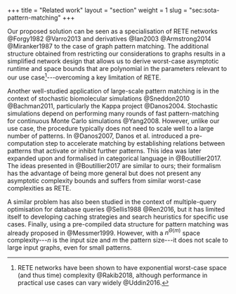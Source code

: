 +++
title = "Related work"
layout = "section"
weight = 1
slug = "sec:sota-pattern-matching"
+++

Our proposed solution can be seen as a specialisation of RETE networks
@Forgy1982 @Varro2013 and derivatives @Ian2003 @Armstrong2014 @Miranker1987 to
the case of graph pattern matching. The additional structure obtained from
restricting our considerations to graphs results in a simplified network design
that allows us to derive worst-case asymptotic runtime and space bounds that are
polynomial in the parameters relevant to our use
case[^spaceefficiency]---overcoming a key limitation of RETE.
[^spaceefficiency]: RETE networks have been shown to have exponential worst-case
space (and thus time) complexity @Rakib2018, although performance in practical
use cases can vary widely @Uddin2016.

Another well-studied application of large-scale pattern matching is in the
context of stochastic biomolecular simulations @Sneddon2010 @Bachman2011,
particularly the Kappa project @Danos2004. Stochastic simulations depend on
performing many rounds of fast pattern-matching for continuous Monte Carlo
simulations @Yang2008. However, unlike our use case, the procedure typically
does not need to scale well to a large number of patterns. In @Danos2007, Danos
et al. introduced a pre-computation step to accelerate matching by establishing
relations between patterns that activate or inhibit further patterns. This idea
was later expanded upon and formalised in categorical language in
@Boutillier2017. The ideas presented in @Boutillier2017 are similar to ours;
their formalism has the advantage of being more general but does not present any
asymptotic complexity bounds and suffers from similar worst-case complexities as
RETE.

A similar problem has also been studied in the context of multiple-query
optimisation for database queries @Sellis1988 @Ren2016, but it has limited
itself to developing caching strategies and search heuristics for specific use
cases. Finally, using a pre-compiled data structure for pattern matching was
already proposed in @Messmer1999. However, with a $n^{\Theta(m)}$ space
complexity---$n$ is the input size and $m$ the pattern size---it does not scale
to large input graphs, even for small patterns.
